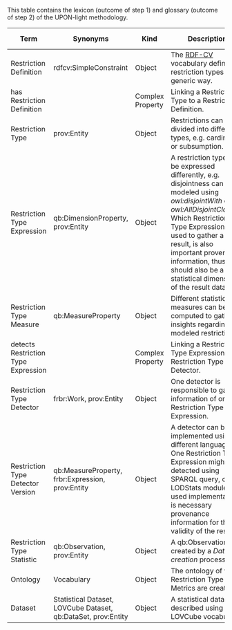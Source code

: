This table contains the lexicon (outcome of step 1) and glossary (outcome of step 2) of the UPON-light methodology.

| Term                                     | Synonyms                         | Kind        | Description                        | Source                          | Suggested By | Updated by |
|------------------------------------------|----------------------------------|-------------|------------------------------------|---------------------------------|--------------|------------|
| Restriction Definition                   | rdfcv:SimpleConstraint           | Object      | The [RDF-CV](https://github.com/boschthomas/RDF-Constraints-Vocabulary) vocabulary defines restriction types in a generic way. | [Hartmann](https://publikationen.bibliothek.kit.edu/1000054062) | @slieber | @slieber |
| has Restriction Definition               |                                  | Complex Property | Linking a Restriction Type to a Restriction Definition. | | @slieber | @slieber |
| Restriction Type                         | prov:Entity | Object | Restrictions can be divided into different types, e.g. cardinality or subsumption. | [Hartmann](https://publikationen.bibliothek.kit.edu/1000054062) | @slieber | @slieber | 
| Restriction Type Expression              | qb:DimensionProperty, prov:Entity | Object | A restriction type can be expressed differently, e.g. disjointness can be modeled using *owl:disjointWith* or *owl:AllDisjointClasses*. Which Restriction Type Expression was used to gather a result, is also important provenance information, thus it should also be a statistical dimension of the result dataset. | LOVCube paper | @slieber | @slieber |
| Restriction Type Measure                  | qb:MeasureProperty | Object | Different statistical measures can be computed to gather insights regarding modeled restrictions. | LOVCube paper | @slieber | @slieber |
| detects Restriction Type Expression      |                                  | Complex Property | Linking a Restriction Type Expression to a Restriction Type Detector. | | @slieber | @slieber |
| Restriction Type Detector                | frbr:Work, prov:Entity | Object | One detector is responsible to gather information of one Restriction Type Expression. | | @slieber | @slieber |
| Restriction Type Detector Version        | qb:MeasureProperty, frbr:Expression, prov:Entity | Object | A detector can be implemented using different languages. One Restriction Type Expression might be detected using SPARQL query, or a LODStats module. The used implementation is necessary provenance information for the validity of the results. | | @slieber | @slieber |
| Restriction Type Statistic               | qb:Observation, prov:Entity | Object | A qb:Observation created by a *Dataset creation* process. | | @slieber | @slieber |
| Ontology | Vocabulary | Object | The ontology of which Restriction Type Metrics are created | | @slieber | @slieber |
| Dataset | Statistical Dataset, LOVCube Dataset, qb:DataSet, prov:Entity | Object | A statistical dataset described using the LOVCube vocabulary. | LOVCube paper | @slieber | @slieber |
